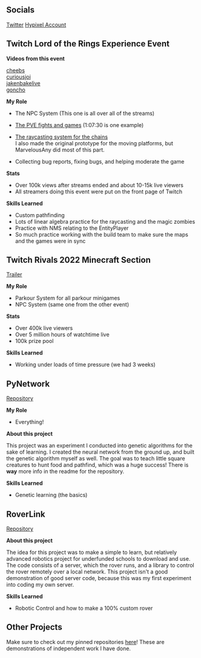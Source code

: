 ## Socials
[Twitter](https://twitter.com/Yoursole3)
[Hypixel Account](https://hypixel.net/player/8c13f015b6fa47529f8b02629addbf98)

## Twitch Lord of the Rings Experience Event

**Videos from this event**

[cheebs](https://www.twitch.tv/videos/1609507879)  
[curiousjoi](https://www.twitch.tv/videos/1609508098)  
[jakenbakelive](https://www.twitch.tv/videos/1609507291)  
[goncho](https://www.twitch.tv/videos/1609508310)  

**My Role**

- The NPC System (This one is all over all of the streams)
- [The PVE fights and games](https://www.twitch.tv/videos/1609507291) (1:07:30 is one example)
- [The raycasting system for the chains](https://www.youtube.com/watch?v=FSmu1QiiboE&list=PLVFTw2thtjTwW79kvSui_OwEj462-RToS&index=5)  
I also made the original prototype for the moving platforms, but MarvelousAny did most of this part.

- Collecting bug reports, fixing bugs, and helping moderate the game

**Stats**

- Over 100k views after streams ended and about 10-15k live viewers
- All streamers doing this event were put on the front page of Twitch

**Skills Learned**

- Custom pathfinding
- Lots of linear algebra practice for the raycasting and the magic zombies
- Practice with NMS relating to the EntityPlayer
- So much practice working with the build team to make sure the maps and the games were in sync

## Twitch Rivals 2022 Minecraft Section

[Trailer](https://twitter.com/twitchrivals/status/1548675688705794050?lang=en)

**My Role**

- Parkour System for all parkour minigames
- NPC System (same one from the other event)

**Stats**

- Over 400k live viewers
- Over 5 million hours of watchtime live
- 100k prize pool

**Skills Learned**

- Working under loads of time pressure (we had 3 weeks)

## PyNetwork

[Repository](https://github.com/Yoursole1/PyNetwork)

**My Role**

- Everything!  

**About this project**

This project was an experiment I conducted into genetic algorithms for the sake of learning.  I created the neural network from the ground up, and built the genetic algorithm myself as well.  The goal was to teach little square creatures to hunt food and pathfind, which was a huge success!  There is **way** more info in the readme for the repository.

**Skills Learned**

- Genetic learning (the basics)

## RoverLink 

[Repository](https://github.com/Yoursole1/RoverLink)

**About this project**

The idea for this project was to make a simple to learn, but relatively advanced robotics project for underfunded schools to download and use.  The code consists of a server, which the rover runs, and a library to control the rover remotely over a local network.  This project isn't a good demonstration of good server code, because this was my first experiment into coding my own server.  

**Skills Learned**

- Robotic Control and how to make a 100% custom rover

## Other Projects

Make sure to check out my pinned repositories [here](https://github.com/Yoursole1)!  These are demonstrations of independent work I have done. 

